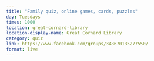 ```yaml
---
title: "Family quiz, online games, cards, puzzles"
day: Tuesdays
times: 1000
location: great-cornard-library
location-display-name: Great Cornard Library
category: quiz
link: https://www.facebook.com/groups/348670135277550/
format: live
---
```

